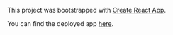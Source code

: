 This project was bootstrapped with [Create React App](https://github.com/facebookincubator/create-react-app).

You can find the deployed app [here](https://powerful-bastion-87893.herokuapp.com/).
